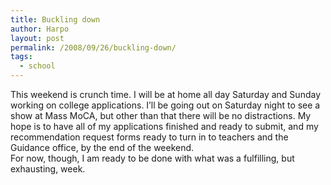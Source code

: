 ```yaml
---
title: Buckling down
author: Harpo
layout: post
permalink: /2008/09/26/buckling-down/
tags:
  - school
---
```

This weekend is crunch time. I will be at home all day Saturday and Sunday working on college applications. I&#8217;ll be going out on Saturday night to see a show at Mass MoCA, but other than that there will be no distractions. My hope is to have all of my applications finished and ready to submit, and my recommendation request forms ready to turn in to teachers and the Guidance office, by the end of the weekend.  
For now, though, I am ready to be done with what was a fulfilling, but exhausting, week.